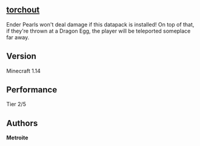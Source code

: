 ## [torchout](https://minhaskamal.github.io/DownGit/#/home?url=https://github.com/Metroite/datapacks/tree/1.14/usefulender&rootDirectory=false)

Ender Pearls won't deal damage if this datapack is installed! On top of that, if they're thrown at a Dragon Egg, the player will be teleported someplace far away.

## Version

Minecraft 1.14

## Performance

Tier 2/5

## Authors

**Metroite**
